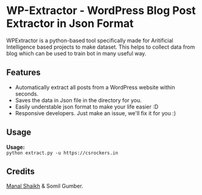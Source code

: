 # WP-Extractor - WordPress Blog Post Extractor in Json Format
WPExtractor is a python-based tool specifically made for Aritificial Intelligence based projects to make dataset. This helps to collect data from blog which can be used to train bot in many useful way.

## Features
- Automatically extract all posts from a WordPress website within seconds.
- Saves the data in Json file in the directory for you.
- Easily understable json format to make your life easier :D
- Responsive developers. Just make an issue, we'll fix it for you :)

## Usage
**Usage:** <br/>
`python extract.py -u https://csrockers.in`


## Credits
<a href="https://www.facebook.com/manalshaikh.info" target="_blank">Manal Shaikh</a> & Somil Gumber.
